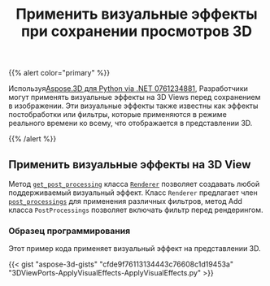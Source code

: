 ﻿---
title: Применить визуальные эффекты при сохранении просмотров 3D
type: docs
weight: 10
url: /ru/python-net/apply-visual-effects-on-saving-3d-views/
description: Используя Aspose.3D для Python via .NET API, разработчики могут применять визуальные эффекты на 3D Просмотры перед сохранением в изображении. Эти визуальные эффекты также известны как эффекты постобработки или фильтры, которые применяются в режиме реального времени ко всему, что отображается в представлении 3D.
---
{{% alert color="primary" %}}

Используя[Aspose.3D для Python via .NET 0761234881](https://products.aspose.com/3d/python-net/), Разработчики могут применять визуальные эффекты на 3D Views перед сохранением в изображении. Эти визуальные эффекты также известны как эффекты постобработки или фильтры, которые применяются в режиме реального времени ко всему, что отображается в представлении 3D.

{{% /alert %}}
## **Применить визуальные эффекты на 3D View**
Метод [`get_post_processing`](https://reference.aspose.com/3d/net/aspose.threed.render/renderer/methods/getpostprocessing) класса [`Renderer`](https://reference.aspose.com/3d/net/aspose.threed.render/renderer) позволяет создавать любой поддерживаемый визуальный эффект. Класс `Renderer` предлагает член [`post_processings`](https://reference.aspose.com/3d/net/aspose.threed.render/renderer/properties/postprocessings) для применения различных фильтров, метод Add класса `PostProcessings` позволяет включать фильтр перед рендерингом.
### **Образец программирования**
Этот пример кода применяет визуальный эффект на представлении 3D.

{{< gist "aspose-3d-gists" "cfde9f76113134443c76608c1d19453a" "3DViewPorts-ApplyVisualEffects-ApplyVisualEffects.py" >}}

